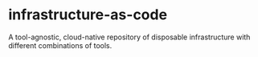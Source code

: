 # infrastructure-as-code
A tool-agnostic, cloud-native repository of disposable infrastructure with different combinations of tools.
